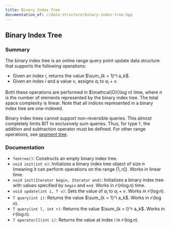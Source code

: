 ```yaml
---
title: Binary Index Tree
documentation_of: //data-structure/binary-index-tree.hpp
---
```


## Binary Index Tree

### Summary

The binary index tree is an online range query point update data structure that supports the following operations:
- Given an index $i$, returns the value $\sum_{k = 1}^i a_k$.
- Given an index $i$ and a value $v$, assigns $a_i$ to $a_i + v$.

Both these operations are performed in $\mathcal{O}(\log n) time, where $n$ is the number of elements represented by the binary index tree. The total space complexity is linear. Note that all indices represented in a binary index tree are one-indexed.

Binary index trees cannot support non-reversible queries. This almost completely limits BIT to exclusively sum queries. Thus, for type `T`, the addition and subtraction operator must be defined. For other range operations, see [segment tree](https://dutinmeow.github.io/library/data-structure/segment-tree.hpp).

### Documentation

- `fentree()`: Constructs an empty binary index tree.
- `void init(int n)`: Initializes a binary index tree object of size $n$ (meaning it can perform operations on the range $[1, n]$). Works in linear time.
- `void init(Iterator begin, Iterator end)`: Initializes a binary index tree with values specified by $\texttt{begin}$ and $\texttt{end}$. Works in $\mathcal{O}(n \log n)$ time.
- `void update(int i, T v)`: Sets the value of $a_i$ to $a_i + v$. Works in $\mathcal{O}(\log n)$.
- `T query(int i)`: Returns the value $\sum_{k = 1}^i a_k$. Works in $\mathcal{O}(\log n)$.
- `T query(int l, int r)`: Returns the value $\sum_{k = l}^r a_k$. Works in $\mathcal{O}(\log n)$.
- `T operator[](int i)`: Returns the value at index $i$ in $\mathcal{O}(\log n)$. 
